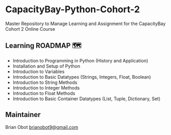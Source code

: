 # CapacityBay-Python-Cohort-2 
Master Repository to Manage Learning and Assignment for the CapacityBay Cohort 2 Online Course

## Learning ROADMAP 🗺
- Introduction to Programming in Python (History and Application)
- Installation and Setup of Python
- Introduction to Variables
- Introduction to Basic Datatypes (Strings, Integers, Float, Boolean)
- Introduction to String Methods
- Introduction to Integer Methods
- Introduction to Float Methods
- Introduction to Basic Container Datatypes (List, Tuple, Dictionary, Set)

## Maintainer 
Brian Obot <brianobot9@gmail.com>

